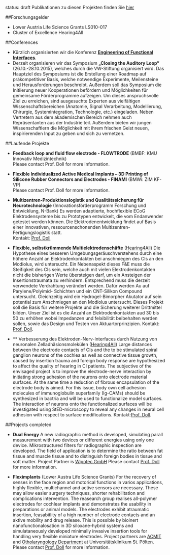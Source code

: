 status: draft
Publikationen zu diesen Projekten finden Sie [hier](Publications-de.html)

##Forschungsgelder

* Lower Austria Life Science Grants LS010-017
* Cluster of Excellence Hearing4All

##Conferences
* Kürzlich organisierten wir die Konferenz **[Engineering of Functional Interfaces](03_enfi-2015.html)**.
* Derzeit organisieren wir das Symposium **„Closing the Auditory Loop“** (26.10.-28.10.2015), welches durch die VW-Stiftung organisiert wird. 
Das Hauptziel des Symposiums ist die Erstellung einer Roadmap auf präkompetitiver Basis, welche notwendige Experimente, Meilensteine und Herausforderungen beschreibt. Außerdem soll das Symposium die Initiierung neuer Kooperationen befördern und Möglichkeiten für gemeinsame Förderprogramme aufzeigen. Um dieses anspruchsvolle Ziel zu erreichen, sind ausgesuchte Experten aus vielfältigen Wissenschaftsbereichen (Anatomie, Signal Verarbeitung, Modellierung, Chirurgie, Systemintegration, Technologie, etc.) eingeladen. Neben Vertretern aus dem akademischen Bereich nehmen auch Repräsentanten aus der Industrie teil. Außerdem bieten wir jungen Wissenschaftlern die Möglichkeit mit ihrem frischen Geist neuen, inspirierenden Input zu geben und sich zu vernetzen. 


##Laufende Projekte

* **Feedback loop and fluid flow electrode - FLOWTRODE** (BMBF: KMU Innovativ Medizintechnik)   
Please contact Prof. Doll for more information.

* **Flexible Individualized Active Medical Implants – 3D Printing of Silicone Rubber Connectors and Electrodes - FINAMI** (BMWi: ZIM KF-VP)   
Please contact Prof. Doll for more information.


* **Multizentren-Produktionslogistik und Qualitätssicherung für Neurotechnologie** (Innovationsförderprogramm Forschung und Entwicklung, N-Bank) Es werden adaptierte, hochflexible ECoG Elektrodensysteme bis zu Prototypen entwickelt, die vom Endanwender getestet werden können. Die Elektrodenentwicklung findet auf Basis einer innovativen, ressourcenschonenden Multizentren-Fertigungslogistik statt.   
Kontakt: [Prof. Doll](staff.html)

* **Flexible, selbstkrümmende Multielektrodenschäfte** ([Hearing4All](http://hearing4all.eu/EN/))
Die Hypothese eines besseren Umgebungsgeräuschverstehens durch eine höhere Anzahl an Elektrodenkontakten bei anschmiegen des CIs an den Modiolus, wird untersucht. Ein Nebenaspekt dieses F&E muss die Steifigkeit des CIs sein, welche auch mit vielen Elektrodenkontakten nicht die bisherigen Werte übersteigen darf, um ein Ansteigen der Insertionstraumata zu verhindern. Entsprechend muss die derzeit verwendete Verdrahtung verändert werden. Dafür werden Au auf Parylene/Polyimid- Schichten und ein CNT-Silikon Compound untersucht. Gleichzeitig wird ein Hydrogel-Bimorpher Akutator auf sein potential zum Anschmiegen an den Modiolus untersucht. Dieses Projekt soll die Basis für weitere Projekte und die Sicherung weiterer Drittmittel bilden. Unser Ziel ist es die Anzahl an Elektrodenkontakten aud 30 bis 50 zu erhöhen wobei Impedanzen und felxibilität beibehalten werden sollen, sowie das Design und Testen von Aktuartorprinzipien.
Kontakt: [Prof. Doll](staff.html).

* ** Verbesserung des Elektroden-Nerv-Interfaces durch Nutzung von neuronalen Zelladhäsionsmolekülen ([Hearing4All](http://hearing4all.eu/EN/))
Large distances between the electrode contacts of CIs and the to be stimulated spiral ganglion neurons of the cochlea as well as connective tissue growth, caused by insertion trauma and foreign body response are hypothesized to affect the quality of hearing in CI patients. The subjective of the envisaged project is to improve the electrode-nerve interaction by initiating strong adhesion of the neurons onto electrode material surfaces. At the same time a reduction of fibrous encapsulation of the electrode body is aimed. For this issue, body own cell adhesion molecules of immunoglobulin superfamily (Ig-CAMs) should be synthesized in bactria and will be used to functionalize model surfaces. The interaction of neurons onto the functionalized surfaces will be investigated using StED-microscopy to reveal any changes in neural cell adhesion with respect to surface modifications.
Kontakt:[Prof. Doll](staff.html).



##Projects completed

* **Dual Energy**
A new radiographic method is developed, simulating parall measurement with two devices or different energies using only one device. Mikrostructured filters for radiographic inspection are developed. The field of application is to determine the ratio between fat tissue and muscle tissue and to distinguish foreign bodies in tissue and soft matter.
Project Partner is [Wipotec GmbH](http://www.wipotec.com/german)
Please contact [Prof. Doll](staff.html) for more information.


* **Fleximplants** (Lower Austra Life Science Grants)
For the recovery of senses in the face region and motorical functions in varios applications, highly flexible, multichannel and active sensors are necessary. These may allow easier surgery techniques, shorter rehabilitation and complications intervention. The reasearch group realises all-polymer electrodes for cochlear implants and demonstrates the usability in preparations or animal models. The electrodes exhibit atraumatic insertion, feasabitlity of a high number of electrode contacts and an aktive mobility and drug release. This is possible by bioinert nanofunctionalosation in 3D siloxane-hybrid systems and simulataneously developed minimally invasive insertion tools for handling very flexible miniature electrodes.
Project partners are [ACMIT](http://www.acmit.at/) and [Otholaryngology Department](http://www.stpoelten.lknoe.at/abteilungen/hals-nasen-ohren-abteilung.html) at Universitätsklinikum St. Pölten.
Please contact [Prof. Doll](staff.html) for more information.
